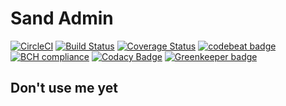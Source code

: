 # Sand Admin

[![CircleCI](https://circleci.com/gh/sand-angel/sand-admin.svg?style=svg)](https://circleci.com/gh/sand-angel/sand-admin) [![Build Status](https://travis-ci.org/sand-angel/sand-admin.svg?branch=master)](https://travis-ci.org/sand-angel/sand-admin) [![Coverage Status](https://coveralls.io/repos/github/sand-angel/sand-admin/badge.svg?branch=master)](https://coveralls.io/github/sand-angel/sand-admin?branch=master) [![codebeat badge](https://codebeat.co/badges/65e85e86-3781-4615-bb6c-2c5bc93ce125)](https://codebeat.co/projects/github-com-sand-angel-sand-admin-master) [![BCH compliance](https://bettercodehub.com/edge/badge/sand-angel/sand-admin?branch=master)](https://bettercodehub.com/) [![Codacy Badge](https://api.codacy.com/project/badge/Grade/70bd93a0b3e04069abb50183de4cbdfb)](https://www.codacy.com/app/sand-angel/sand-admin?utm_source=github.com&utm_medium=referral&utm_content=sand-angel/sand-admin&utm_campaign=Badge_Grade) [![Greenkeeper badge](https://badges.greenkeeper.io/sand-angel/sand-admin.svg)](https://greenkeeper.io/)

## Don't use me yet
